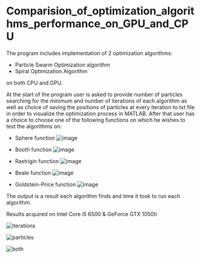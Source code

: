 # Comparision_of_optimization_algorithms_performance_on_GPU_and_CPU

The program includes implementation of 2 optimization algorithms:
- Particle Swarm Optimization algorithm
- Spiral Optimization Algorithm

on both CPU and GPU.

At the start of the program user is asked to provide number of particles searching for the minimum and number
of iterations of each algorithm as well as choice of saving the positions of particles at every iteration to txt file
in order to visualize the optimization process in MATLAB. After that user has a choice to choose one of the following
functions on which he wishes to test the algorithms on:
- Sphere function
![image](https://user-images.githubusercontent.com/67229687/176221144-57acc6d0-b227-4139-b16b-aeb9ddddef5a.png)

- Booth function
![image](https://user-images.githubusercontent.com/67229687/176221252-305fb22c-4148-4183-b966-dd05a62d62aa.png)

- Rastrigin function
![image](https://user-images.githubusercontent.com/67229687/176221357-2a46fe91-5b3b-47de-89c4-6b8bf73b09eb.png)

- Beale function
![image](https://user-images.githubusercontent.com/67229687/176221473-a9fb823e-a703-4331-bc72-28ffa45452a0.png)

- Goldstein-Price function
![image](https://user-images.githubusercontent.com/67229687/176222015-0329113d-e06d-4a8f-8875-6ffb68fcab01.png)

The output is a result each algorithm finds and time it took to run each algorithm.

Results acquired on Intel Core i5 6500 & GeForce GTX 1050ti

![iterations](https://user-images.githubusercontent.com/67229687/176214450-2022e6b3-dc06-41c0-8420-df5b80ef5d16.jpeg)

![particles](https://user-images.githubusercontent.com/67229687/176214655-e8898a7a-2a76-4827-a99c-1868888e985a.jpeg)

![both](https://user-images.githubusercontent.com/67229687/176214683-0187c4b4-0178-40fa-8250-f127a6603336.jpeg)
